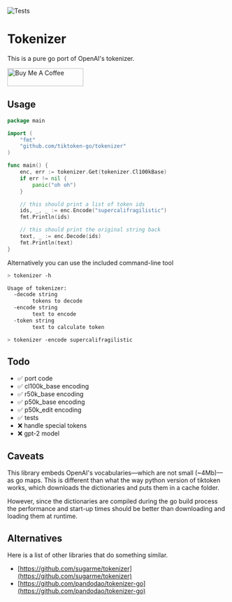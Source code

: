 ![Tests](https://github.com/tiktoken-go/tokenizer/actions/workflows/go.yml/badge.svg)

# Tokenizer

This is a pure go port of OpenAI's tokenizer.

<a href="https://www.buymeacoffee.com/mwahlmann" target="_blank"><img src="https://cdn.buymeacoffee.com/buttons/default-blue.png" alt="Buy Me A Coffee" height="41" width="174"></a>

## Usage

```go
package main

import (
    "fmt"
    "github.com/tiktoken-go/tokenizer"
)

func main() {
    enc, err := tokenizer.Get(tokenizer.Cl100kBase)
    if err != nil {
        panic("oh oh")
    }

    // this should print a list of token ids
    ids, _, _ := enc.Encode("supercalifragilistic")
    fmt.Println(ids)

    // this should print the original string back
    text, _ := enc.Decode(ids)
    fmt.Println(text)
}
```

Alternatively you can use the included command-line tool

```sh
> tokenizer -h

Usage of tokenizer:
  -decode string
        tokens to decode
  -encode string
        text to encode
  -token string
        text to calculate token

> tokenizer -encode supercalifragilistic
```

## Todo

- ✅ port code
- ✅ cl100k_base encoding
- ✅ r50k_base encoding
- ✅ p50k_base encoding
- ✅ p50k_edit encoding
- ✅ tests
- ❌ handle special tokens
- ❌ gpt-2 model

## Caveats

This library embeds OpenAI's vocabularies—which are not small (~4Mb)— as go
maps. This is different than what the way python version of tiktoken works, 
which downloads the dictionaries and puts them in a cache folder.

However, since the dictionaries are compiled during the go build process
the performance and start-up times should be better than downloading and loading
them at runtime.

## Alternatives

Here is a list of other libraries that do something similar.

- [https://github.com/sugarme/tokenizer](https://github.com/sugarme/tokenizer)
- [https://github.com/pandodao/tokenizer-go](https://github.com/pandodao/tokenizer-go)


